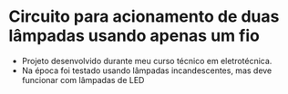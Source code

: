 # Circuito para acionamento de duas lâmpadas usando apenas um fio
- Projeto desenvolvido durante meu curso técnico em eletrotécnica.
- Na época foi testado usando lâmpadas incandescentes, mas deve funcionar com lâmpadas de LED
